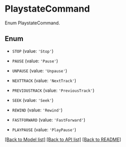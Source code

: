 # PlaystateCommand

Enum PlaystateCommand.

## Enum

* `STOP` (value: `'Stop'`)

* `PAUSE` (value: `'Pause'`)

* `UNPAUSE` (value: `'Unpause'`)

* `NEXTTRACK` (value: `'NextTrack'`)

* `PREVIOUSTRACK` (value: `'PreviousTrack'`)

* `SEEK` (value: `'Seek'`)

* `REWIND` (value: `'Rewind'`)

* `FASTFORWARD` (value: `'FastForward'`)

* `PLAYPAUSE` (value: `'PlayPause'`)

[[Back to Model list]](README.md#documentation-for-models) [[Back to API list]](README.md#documentation-for-api-endpoints) [[Back to README]](README.md)


